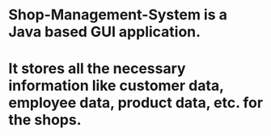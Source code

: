 # Shop-Management-System is a Java based GUI application.
# It stores all the necessary information like customer data, employee data, product data, etc. for the shops.
